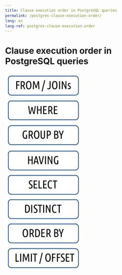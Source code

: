 ```yaml
---
title: Clause execution order in PostgreSQL queries
permalink: /postgres-clause-execution-order/
lang: en
lang-ref: postgres-clause-execution-order
---
```


# Clause execution order in PostgreSQL queries 

![](/images/ru/postgresql_clause_execution_order.jpg)
